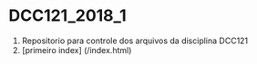 # DCC121_2018_1
1. Repositorio para controle dos arquivos da disciplina DCC121
2. [primeiro index] (/index.html)
